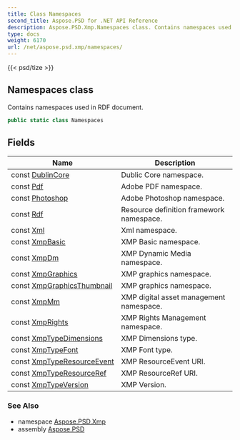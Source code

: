 ```yaml
---
title: Class Namespaces
second_title: Aspose.PSD for .NET API Reference
description: Aspose.PSD.Xmp.Namespaces class. Contains namespaces used in RDF document
type: docs
weight: 6170
url: /net/aspose.psd.xmp/namespaces/
---
```

{{< psd/tize >}}
## Namespaces class

Contains namespaces used in RDF document.

```csharp
public static class Namespaces
```

## Fields

| Name | Description |
| --- | --- |
| const [DublinCore](../../aspose.psd.xmp/namespaces/dublincore/) | Dublic Core namespace. |
| const [Pdf](../../aspose.psd.xmp/namespaces/pdf/) | Adobe PDF namespace. |
| const [Photoshop](../../aspose.psd.xmp/namespaces/photoshop/) | Adobe Photoshop namespace. |
| const [Rdf](../../aspose.psd.xmp/namespaces/rdf/) | Resource definition framework namespace. |
| const [Xml](../../aspose.psd.xmp/namespaces/xml/) | Xml namespace. |
| const [XmpBasic](../../aspose.psd.xmp/namespaces/xmpbasic/) | XMP Basic namespace. |
| const [XmpDm](../../aspose.psd.xmp/namespaces/xmpdm/) | XMP Dynamic Media namespace. |
| const [XmpGraphics](../../aspose.psd.xmp/namespaces/xmpgraphics/) | XMP graphics namespace. |
| const [XmpGraphicsThumbnail](../../aspose.psd.xmp/namespaces/xmpgraphicsthumbnail/) | XMP graphics namespace. |
| const [XmpMm](../../aspose.psd.xmp/namespaces/xmpmm/) | XMP digital asset management namespace. |
| const [XmpRights](../../aspose.psd.xmp/namespaces/xmprights/) | XMP Rights Management namespace. |
| const [XmpTypeDimensions](../../aspose.psd.xmp/namespaces/xmptypedimensions/) | XMP Dimensions type. |
| const [XmpTypeFont](../../aspose.psd.xmp/namespaces/xmptypefont/) | XMP Font type. |
| const [XmpTypeResourceEvent](../../aspose.psd.xmp/namespaces/xmptyperesourceevent/) | XMP ResourceEvent URI. |
| const [XmpTypeResourceRef](../../aspose.psd.xmp/namespaces/xmptyperesourceref/) | XMP ResourceRef URI. |
| const [XmpTypeVersion](../../aspose.psd.xmp/namespaces/xmptypeversion/) | XMP Version. |

### See Also

* namespace [Aspose.PSD.Xmp](../../aspose.psd.xmp/)
* assembly [Aspose.PSD](../../)


